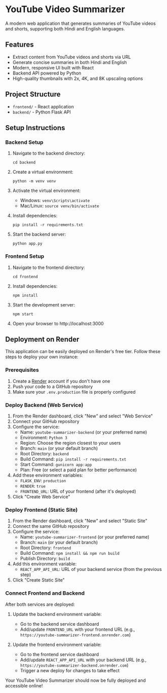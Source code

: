 # YouTube Video Summarizer

A modern web application that generates summaries of YouTube videos and shorts, supporting both Hindi and English languages.

## Features

- Extract content from YouTube videos and shorts via URL
- Generate concise summaries in both Hindi and English
- Modern, responsive UI built with React
- Backend API powered by Python
- High-quality thumbnails with 2x, 4K, and 8K upscaling options

## Project Structure

- `frontend/` - React application
- `backend/` - Python Flask API

## Setup Instructions

### Backend Setup

1. Navigate to the backend directory:
   ```
   cd backend
   ```

2. Create a virtual environment:
   ```
   python -m venv venv
   ```

3. Activate the virtual environment:
   - Windows: `venv\Scripts\activate`
   - Mac/Linux: `source venv/bin/activate`

4. Install dependencies:
   ```
   pip install -r requirements.txt
   ```

5. Start the backend server:
   ```
   python app.py
   ```

### Frontend Setup

1. Navigate to the frontend directory:
   ```
   cd frontend
   ```

2. Install dependencies:
   ```
   npm install
   ```

3. Start the development server:
   ```
   npm start
   ```

4. Open your browser to http://localhost:3000

## Deployment on Render

This application can be easily deployed on Render's free tier. Follow these steps to deploy your own instance:

### Prerequisites

1. Create a [Render](https://render.com) account if you don't have one
2. Push your code to a GitHub repository
3. Make sure your `.env.production` file is properly configured

### Deploy Backend (Web Service)

1. From the Render dashboard, click "New" and select "Web Service"
2. Connect your GitHub repository
3. Configure the service:
   - Name: `youtube-summarizer-backend` (or your preferred name)
   - Environment: `Python 3`
   - Region: Choose the region closest to your users
   - Branch: `main` (or your default branch)
   - Root Directory: `backend`
   - Build Command: `pip install -r requirements.txt`
   - Start Command: `gunicorn app:app`
   - Plan: Free (or select a paid plan for better performance)
4. Add these environment variables:
   - `FLASK_ENV`: `production`
   - `RENDER`: `true`
   - `FRONTEND_URL`: URL of your frontend (after it's deployed)
5. Click "Create Web Service"

### Deploy Frontend (Static Site)

1. From the Render dashboard, click "New" and select "Static Site"
2. Connect the same GitHub repository
3. Configure the service:
   - Name: `youtube-summarizer-frontend` (or your preferred name)
   - Branch: `main` (or your default branch)
   - Root Directory: `frontend`
   - Build Command: `npm install && npm run build`
   - Publish Directory: `build`
4. Add this environment variable:
   - `REACT_APP_API_URL`: URL of your backend service (from the previous step)
5. Click "Create Static Site"

### Connect Frontend and Backend

After both services are deployed:

1. Update the backend environment variable:
   - Go to the backend service dashboard
   - Add/update `FRONTEND_URL` with your frontend URL (e.g., `https://youtube-summarizer-frontend.onrender.com`)

2. Update the frontend environment variable:
   - Go to the frontend service dashboard
   - Add/update `REACT_APP_API_URL` with your backend URL (e.g., `https://youtube-summarizer-backend.onrender.com`)
   - Trigger a new deploy for changes to take effect

Your YouTube Video Summarizer should now be fully deployed and accessible online!

